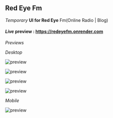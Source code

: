 ## Red Eye Fm
*Temporary* **UI for Red Eye** Fm(Online Radio | Blog)

#### *Live* preview : https://redeyefm.onrender.com

*Previews*

*Desktop*

![preview](https://github.com/projectfinalaudio/redeyefm/blob/master/previews/desktop1.png?raw=true)

![preview](https://github.com/projectfinalaudio/redeyefm/blob/master/previews/desktop2.png?raw=true)

![preview](https://github.com/projectfinalaudio/redeyefm/blob/master/previews/desktop3.png?raw=true)

![preview](https://github.com/projectfinalaudio/redeyefm/blob/master/previews/desktop4.png?raw=true)

*Mobile*

![preview](https://github.com/projectfinalaudio/redeyefm/blob/master/previews/mobile.png?raw=true)
